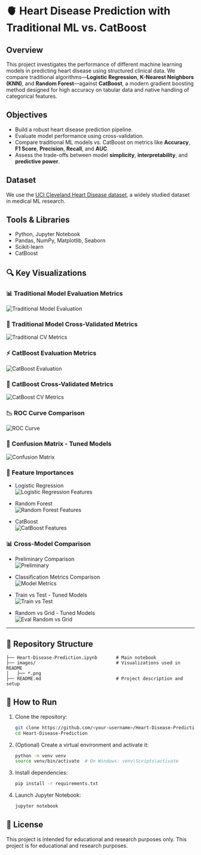 # 🫀 Heart Disease Prediction with Traditional ML vs. CatBoost

## Overview
This project investigates the performance of different machine learning models in predicting heart disease using structured clinical data. We compare traditional algorithms—**Logistic Regression**, **K-Nearest Neighbors (KNN)**, and **Random Forest**—against **CatBoost**, a modern gradient boosting method designed for high accuracy on tabular data and native handling of categorical features.

## Objectives
- Build a robust heart disease prediction pipeline.
- Evaluate model performance using cross-validation.
- Compare traditional ML models vs. CatBoost on metrics like **Accuracy**, **F1 Score**, **Precision**, **Recall**, and **AUC**.
- Assess the trade-offs between model **simplicity**, **interpretability**, and **predictive power**.

## Dataset
We use the [UCI Cleveland Heart Disease dataset](https://archive.ics.uci.edu/ml/datasets/heart+Disease), a widely studied dataset in medical ML research.

## Tools & Libraries
- Python, Jupyter Notebook
- Pandas, NumPy, Matplotlib, Seaborn
- Scikit-learn
- CatBoost

## 🔍 Key Visualizations

### 📊 Traditional Model Evaluation Metrics
![Traditional Model Evaluation](images/evaluation%20metrics%20Traditional%20Model.png)

### 🧪 Traditional Model Cross-Validated Metrics
![Traditional CV Metrics](images/cross-validated%20metrics%20Traditional%20Model.png)

### ⚡ CatBoost Evaluation Metrics
![CatBoost Evaluation](images/catboost%20Evaluation%20Metrics.png)

### 🔁 CatBoost Cross-Validated Metrics
![CatBoost CV Metrics](images/Catboost%20cross-validated%20metrics.png)

### 📉 ROC Curve Comparison
![ROC Curve](images/ROC%20Curve%20Comparison.png)

### 🔀 Confusion Matrix - Tuned Models
![Confusion Matrix](images/Confusion%20Matrix%20Random%20VS%20Grid.png)

### 🧠 Feature Importances
- Logistic Regression  
  ![Logistic Regression Features](images/Logisitic%20Regression%20Feature%20Importance.png)

- Random Forest  
  ![Random Forest Features](images/Random%20Forest%20Feature%20Importance.png)

- CatBoost  
  ![CatBoost Features](images/CatBoost%20Feature%20Importance.png)

### 📊 Cross-Model Comparison
- Preliminary Comparison  
  ![Preliminary](images/Preliminary%20comparison%20chart.png)

- Classification Metrics Comparison  
  ![Model Metrics](images/Cross-validated%20classification%20metrics%20by%20model.png)

- Train vs Test - Tuned Models  
  ![Train vs Test](images/Train%20VS%20Test%20Tuned%20Models%20Random%20VS%20Grid.png)

- Random vs Grid - Tuned Models  
  ![Eval Random vs Grid](images/Evaluation%20for%20Tuned%20Models%20Random%20VS%20Grid.png)

---

## 📁 Repository Structure
```
├── Heart-Disease-Prediction.ipynb       # Main notebook
├── images/                              # Visualizations used in README
│   ├── *.png
├── README.md                            # Project description and setup
```

## 🧪 How to Run
1. Clone the repository:
   ```bash
   git clone https://github.com/<your-username>/Heart-Disease-Prediction.git
   cd Heart-Disease-Prediction
   ```
2. (Optional) Create a virtual environment and activate it:
   ```bash
   python -m venv venv
   source venv/bin/activate  # On Windows: venv\Scripts\activate
   ```
3. Install dependencies:
   ```bash
   pip install -r requirements.txt
   ```
4. Launch Jupyter Notebook:
   ```bash
   jupyter notebook
   ```

## 📜 License
This project is intended for educational and research purposes only.
This project is for educational and research purposes.
